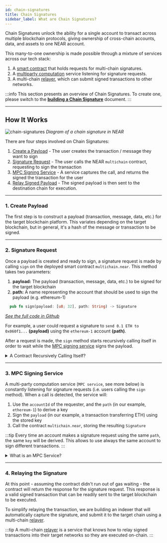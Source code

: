 ```yaml
---
id: chain-signatures
title: Chain Signatures
sidebar_label: What are Chain Signatures?
---
```


Chain Signatures unlock the ability for a single account to transact across multiple blockchain protocols, giving ownership of cross-chain accounts, data, and assets to one NEAR account.

This many-to-one ownership is made possible through a mixture of services across our tech stack:

1. A [smart contract](../protocol/smart-contract.md) that holds requests for multi-chain signatures.
2. A [multiparty computation](https://www.zellic.io/blog/mpc-from-scratch/) service listening for signature requests.
3. A multi-chain [relayer](./relayers.md), which can submit signed transactions to other networks.

:::info
This section presents an overview of Chain Signatures. To create one, please switch to the [**building a Chain Signature**](../../8.abstraction/chain-signatures.md) document.
:::

---

## How It Works

![chain-signatures](/docs/assets/welcome-pages/chain-signatures-overview.png)
_Diagram of a chain signature in NEAR_

There are four steps involved on Chain Signatures:

1. [Create a Payload](#1-create-a-payload) - The user creates the transaction / message they want to sign
2. [Signature Request](#2-request-signature) - The user calls the NEAR `multichain` contract, requesting to sign the transaction
3. [MPC Signing Service](#3-sign-with-mpc) - A service captures the call, and returns the signed the transaction for the user
4. [Relay Signed Payload](#4-relaying-the-signature) - The signed payload is then sent to the destination chain for execution.

<hr class="subsection" />

### 1. Create Payload

The first step is to construct a payload (transaction, message, data, etc.) for the target blockchain platform. This variates depending on the target blockchain, but in general, it's a hash of the message or transaction to be signed.

<hr class="subsection" />

### 2. Signature Request

Once a payload is created and ready to sign, a signature request is made by calling `sign` on the deployed smart contract `multichain.near`. This method takes two parameters:
  1. **payload:** The payload (transaction, message, data, etc.) to be signed for the target blockchain
  2. **path:** A name representing the account that should be used to sign the payload (e.g. ethereum-1)

```rust
  pub fn sign(payload: [u8; 32], path: String) -> Signature
```
_[See the full code in Github](https://github.com/near/mpc-recovery/blob/bc85d66833ffa8537ec61d0b22cd5aa96fbe3197/contract/src/lib.rs#L263)_

For example, a user could request a signature to `send 0.1 ETH to 0x060f1...` **(payload)** using the `ethereum-1` account **(path)**.

After a request is made, the `sign` method starts recursively calling itself in order to wait while the [MPC signing service](#3-mpc-signing-service) signs the payload.

<details>
<summary> A Contract Recursively Calling Itself? </summary>

NEAR smart contracts are unable to halt execution and await the completion of a process. To solve this, one can make the contract call itself again and again checking on each iteration if the result is ready.

Note that each call will take one block, and thus result on ~1s of waiting. After some time the contract will either return a result - since somebody external provided it - or run out of GAS waiting.

</details>

<hr class="subsection" />

### 3. MPC Signing Service

A multi-party computation service (`MPC service`, see more below) is constantly listening for signature requests (i.e. users calling the `sign` method). When a call is detected, the service will:

1. Use the `accountId` of the requester, and the `path` (in our example, `ethereum-1`) to derive a key 
2. Sign the `payload` (in our example, a transaction transferring ETH) using the stored key
3. Call the contract `multichain.near`, storing the resulting `Signature`

:::tip
Every time an account makes a signature request using the same `path`, the same `key` will be derived. This allows to use always the same account to sign different transactions.
:::

<details>
<summary> What is an MPC Service? </summary>

MPC (multi-party computation) allows independent actors to do shared computations on private information, without revealing secrets to each-other.

NEAR uses its own MPC service to safely sign transactions for other chains on behalf of the user. In practice, **no single node** on the MPC can **sign by itself** since they do **not hold the user's keys**. Instead, nodes create signature-shares which are aggregated through multiple rounds to jointly sign the payload.

Generally, MPC signing services work by sharing a master key, which needs to be re-created each time a node joins or leaves. NEAR's MPC service allows for nodes to safely join and leave, without needing to re-derive a master key.

If you want to learn more about how MPC works, we recommend to [**check this article**](https://www.zellic.io/blog/mpc-from-scratch/)

</details>

<hr class="subsection" />

### 4. Relaying the Signature

At this point - assuming the contract didn't run out of gas waiting - the contract will return the response for the signature request. This response is a valid signed transaction that can be readily sent to the target blockchain to be executed.

To simplify relaying the transaction, we are building an indexer that will automatically capture the signature, and submit it to the target chain using a multi-chain [relayer](relayers.md).

:::tip
A multi-chain [relayer](relayers.md) is a service that knows how to relay signed transactions into their target networks so they are executed on-chain.
:::

<!-- ### Workflow

- A NEAR account requests a payload to be signed by a deployed [MPC](#multi-party-computation-mpc) smart contract
  > This request is performed by calling `sign` and passing the payload (hash from a message or transaction)
- A key is derived from the MPC root key using `account_id` and derivation path. (this ensures that it will be the same key if the two parameters are the same)
- Once the client gets the signature, it can send the transaction to a relayer
  > In a future release, an indexing service will listen to all `sign` events from the MPC contract and will trigger a multi-chain relayer -->